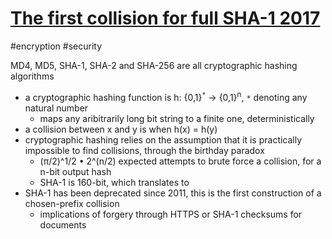 # [The first collision for full SHA-1 2017](http://shattered.io/static/shattered.pdf)
#encryption #security 

MD4, MD5, SHA-1, SHA-2 and SHA-256 are all cryptographic hashing algorithms
- a cryptographic hashing function is h: {0,1}<sup>`*`</sup> -> {0,1}<sup>n</sup>, `*` denoting any natural number
  - maps any aribitrarily long bit string to a finite one, deterministically
- a collision between x and y is when h(x) = h(y)
- cryptographic hashing relies on the assumption that it is practically impossible to find collisions, through the birthday paradox
  - (&pi;/2)^1/2 • 2^(n/2) expected attempts to brute force a collision, for a n-bit output hash
  - SHA-1 is 160-bit, which translates to 
- SHA-1 has been deprecated since 2011, this is the first construction of a chosen-prefix collision
  - implications of forgery through HTTPS or SHA-1 checksums for documents
